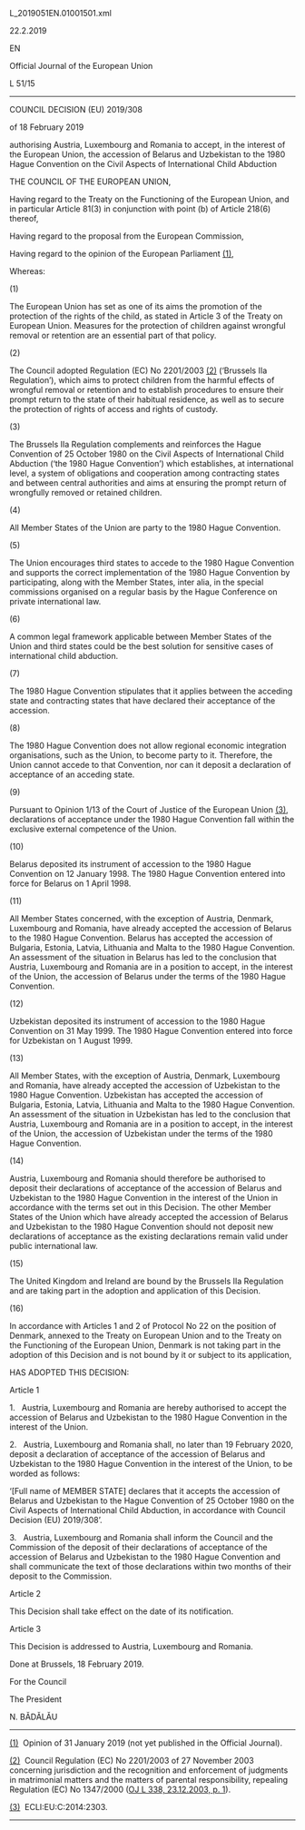  L\_2019051EN.01001501.xml

  

22.2.2019   

EN

Official Journal of the European Union

L 51/15

* * *

COUNCIL DECISION (EU) 2019/308

of 18 February 2019

authorising Austria, Luxembourg and Romania to accept, in the interest of the European Union, the accession of Belarus and Uzbekistan to the 1980 Hague Convention on the Civil Aspects of International Child Abduction

THE COUNCIL OF THE EUROPEAN UNION,

Having regard to the Treaty on the Functioning of the European Union, and in particular Article 81(3) in conjunction with point (b) of Article 218(6) thereof,

Having regard to the proposal from the European Commission,

Having regard to the opinion of the European Parliament [(1)](#ntr1-L_2019051EN.01001501-E0001),

Whereas:

  

(1)

The European Union has set as one of its aims the promotion of the protection of the rights of the child, as stated in Article 3 of the Treaty on European Union. Measures for the protection of children against wrongful removal or retention are an essential part of that policy.

  

(2)

The Council adopted Regulation (EC) No 2201/2003 [(2)](#ntr2-L_2019051EN.01001501-E0002) (‘Brussels IIa Regulation’), which aims to protect children from the harmful effects of wrongful removal or retention and to establish procedures to ensure their prompt return to the state of their habitual residence, as well as to secure the protection of rights of access and rights of custody.

  

(3)

The Brussels IIa Regulation complements and reinforces the Hague Convention of 25 October 1980 on the Civil Aspects of International Child Abduction (‘the 1980 Hague Convention’) which establishes, at international level, a system of obligations and cooperation among contracting states and between central authorities and aims at ensuring the prompt return of wrongfully removed or retained children.

  

(4)

All Member States of the Union are party to the 1980 Hague Convention.

  

(5)

The Union encourages third states to accede to the 1980 Hague Convention and supports the correct implementation of the 1980 Hague Convention by participating, along with the Member States, inter alia, in the special commissions organised on a regular basis by the Hague Conference on private international law.

  

(6)

A common legal framework applicable between Member States of the Union and third states could be the best solution for sensitive cases of international child abduction.

  

(7)

The 1980 Hague Convention stipulates that it applies between the acceding state and contracting states that have declared their acceptance of the accession.

  

(8)

The 1980 Hague Convention does not allow regional economic integration organisations, such as the Union, to become party to it. Therefore, the Union cannot accede to that Convention, nor can it deposit a declaration of acceptance of an acceding state.

  

(9)

Pursuant to Opinion 1/13 of the Court of Justice of the European Union [(3)](#ntr3-L_2019051EN.01001501-E0003), declarations of acceptance under the 1980 Hague Convention fall within the exclusive external competence of the Union.

  

(10)

Belarus deposited its instrument of accession to the 1980 Hague Convention on 12 January 1998. The 1980 Hague Convention entered into force for Belarus on 1 April 1998.

  

(11)

All Member States concerned, with the exception of Austria, Denmark, Luxembourg and Romania, have already accepted the accession of Belarus to the 1980 Hague Convention. Belarus has accepted the accession of Bulgaria, Estonia, Latvia, Lithuania and Malta to the 1980 Hague Convention. An assessment of the situation in Belarus has led to the conclusion that Austria, Luxembourg and Romania are in a position to accept, in the interest of the Union, the accession of Belarus under the terms of the 1980 Hague Convention.

  

(12)

Uzbekistan deposited its instrument of accession to the 1980 Hague Convention on 31 May 1999. The 1980 Hague Convention entered into force for Uzbekistan on 1 August 1999.

  

(13)

All Member States, with the exception of Austria, Denmark, Luxembourg and Romania, have already accepted the accession of Uzbekistan to the 1980 Hague Convention. Uzbekistan has accepted the accession of Bulgaria, Estonia, Latvia, Lithuania and Malta to the 1980 Hague Convention. An assessment of the situation in Uzbekistan has led to the conclusion that Austria, Luxembourg and Romania are in a position to accept, in the interest of the Union, the accession of Uzbekistan under the terms of the 1980 Hague Convention.

  

(14)

Austria, Luxembourg and Romania should therefore be authorised to deposit their declarations of acceptance of the accession of Belarus and Uzbekistan to the 1980 Hague Convention in the interest of the Union in accordance with the terms set out in this Decision. The other Member States of the Union which have already accepted the accession of Belarus and Uzbekistan to the 1980 Hague Convention should not deposit new declarations of acceptance as the existing declarations remain valid under public international law.

  

(15)

The United Kingdom and Ireland are bound by the Brussels IIa Regulation and are taking part in the adoption and application of this Decision.

  

(16)

In accordance with Articles 1 and 2 of Protocol No 22 on the position of Denmark, annexed to the Treaty on European Union and to the Treaty on the Functioning of the European Union, Denmark is not taking part in the adoption of this Decision and is not bound by it or subject to its application,

HAS ADOPTED THIS DECISION:

Article 1

1.   Austria, Luxembourg and Romania are hereby authorised to accept the accession of Belarus and Uzbekistan to the 1980 Hague Convention in the interest of the Union.

2.   Austria, Luxembourg and Romania shall, no later than 19 February 2020, deposit a declaration of acceptance of the accession of Belarus and Uzbekistan to the 1980 Hague Convention in the interest of the Union, to be worded as follows:

‘\[Full name of MEMBER STATE\] declares that it accepts the accession of Belarus and Uzbekistan to the Hague Convention of 25 October 1980 on the Civil Aspects of International Child Abduction, in accordance with Council Decision (EU) 2019/308’.

3.   Austria, Luxembourg and Romania shall inform the Council and the Commission of the deposit of their declarations of acceptance of the accession of Belarus and Uzbekistan to the 1980 Hague Convention and shall communicate the text of those declarations within two months of their deposit to the Commission.

Article 2

This Decision shall take effect on the date of its notification.

Article 3

This Decision is addressed to Austria, Luxembourg and Romania.

Done at Brussels, 18 February 2019.

For the Council

The President

N. BĂDĂLĂU

* * *

[(1)](#ntc1-L_2019051EN.01001501-E0001)  Opinion of 31 January 2019 (not yet published in the Official Journal).

[(2)](#ntc2-L_2019051EN.01001501-E0002)  Council Regulation (EC) No 2201/2003 of 27 November 2003 concerning jurisdiction and the recognition and enforcement of judgments in matrimonial matters and the matters of parental responsibility, repealing Regulation (EC) No 1347/2000 ([OJ L 338, 23.12.2003, p. 1](./../../../../legal-content/EN/AUTO/?uri=OJ:L:2003:338:TOC)).

[(3)](#ntc3-L_2019051EN.01001501-E0003)  ECLI:EU:C:2014:2303.

* * *